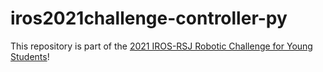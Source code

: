 # iros2021challenge-controller-py

This repository is part of the [2021 IROS-RSJ Robotic Challenge for Young Students](https://roboticslab-uc3m.github.io/challenge-iros2021)!

